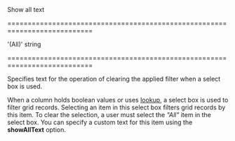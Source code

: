 <!--**
/*-------------------------------------------
    Auto-generated file. Do not modify.
-------------------------------------------

**-->
<!--d-->Show all text<!--/d-->
===========================================================================
<!--default-->'(All)'<!--/default-->
<!--type-->string<!--/type-->
===========================================================================

<!--shortDescription-->
Specifies text for the operation of clearing the applied filter when a select box is used.
<!--/shortDescription-->

<!--fullDescription-->
When a column holds boolean values or uses [lookup](/Documentation/ApiReference/UI_Widgets/dxDataGrid/Configuration/columns/lookup/), a select box is used to filter grid records. Selecting an item in this select box filters grid records by this item. To clear the selection, a user must select the *"All"* item in the select box. You can specify a custom text for this item using the **showAllText** option.
<!--/fullDescription-->